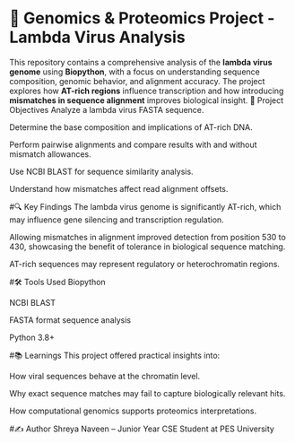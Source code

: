 # 🧬 Genomics & Proteomics Project - Lambda Virus Analysis

This repository contains a comprehensive analysis of the **lambda virus genome** using **Biopython**, with a focus on understanding sequence composition, genomic behavior, and alignment accuracy. The project explores how **AT-rich regions** influence transcription and how introducing **mismatches in sequence alignment** improves biological insight.
🧪 Project Objectives
Analyze a lambda virus FASTA sequence.

Determine the base composition and implications of AT-rich DNA.

Perform pairwise alignments and compare results with and without mismatch allowances.

Use NCBI BLAST for sequence similarity analysis.

Understand how mismatches affect read alignment offsets.

#🔍 Key Findings
The lambda virus genome is significantly AT-rich, which may influence gene silencing and transcription regulation.

Allowing mismatches in alignment improved detection from position 530 to 430, showcasing the benefit of tolerance in biological sequence matching.

AT-rich sequences may represent regulatory or heterochromatin regions.

#🛠️ Tools Used
Biopython

NCBI BLAST

FASTA format sequence analysis

Python 3.8+

#📚 Learnings
This project offered practical insights into:

How viral sequences behave at the chromatin level.

Why exact sequence matches may fail to capture biologically relevant hits.

How computational genomics supports proteomics interpretations.

#✍️ Author
Shreya Naveen – Junior Year CSE Student at PES University
